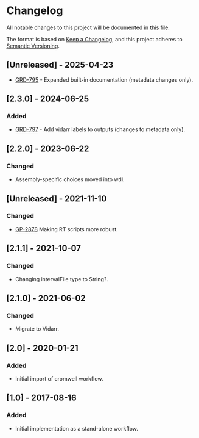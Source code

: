 # Changelog
All notable changes to this project will be documented in this file.

The format is based on [Keep a Changelog](https://keepachangelog.com/en/1.0.0/),
and this project adheres to [Semantic Versioning](https://semver.org/spec/v2.0.0.html).

## [Unreleased] - 2025-04-23
- [GRD-795](https://jira.oicr.on.ca/browse/GRD-795) - Expanded built-in documentation (metadata changes only).

## [2.3.0] - 2024-06-25
### Added
- [GRD-797](https://jira.oicr.on.ca/browse/GRD-797) - Add vidarr labels to outputs (changes to metadata only).

## [2.2.0] - 2023-06-22
### Changed
- Assembly-specific choices moved into wdl.

## [Unreleased] - 2021-11-10
### Changed
- [GP-2878](https://jira.oicr.on.ca/browse/GP-2878) Making RT scripts more robust.

## [2.1.1] - 2021-10-07
### Changed
- Changing intervalFile type to String?.

## [2.1.0] - 2021-06-02
### Changed
- Migrate to Vidarr.

## [2.0] - 2020-01-21
### Added
- Initial import of cromwell workflow.

## [1.0] - 2017-08-16
### Added
- Initial implementation as a stand-alone workflow.
